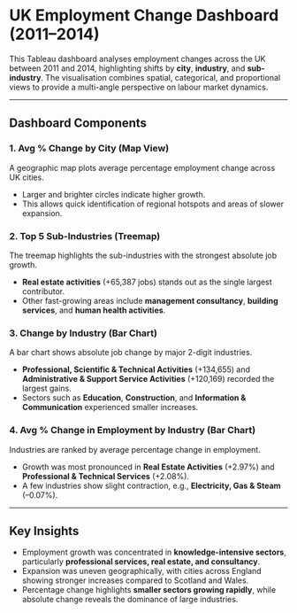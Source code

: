 # UK Employment Change Dashboard (2011–2014)

This Tableau dashboard analyses employment changes across the UK between 2011 and 2014, highlighting shifts by **city**, **industry**, and **sub-industry**. The visualisation combines spatial, categorical, and proportional views to provide a multi-angle perspective on labour market dynamics.  

---

## Dashboard Components  

### 1. Avg % Change by City (Map View)  
A geographic map plots average percentage employment change across UK cities.  
- Larger and brighter circles indicate higher growth.  
- This allows quick identification of regional hotspots and areas of slower expansion.  

### 2. Top 5 Sub-Industries (Treemap)  
The treemap highlights the sub-industries with the strongest absolute job growth.  
- **Real estate activities** (+65,387 jobs) stands out as the single largest contributor.  
- Other fast-growing areas include **management consultancy**, **building services**, and **human health activities**.  

### 3. Change by Industry (Bar Chart)  
A bar chart shows absolute job change by major 2-digit industries.  
- **Professional, Scientific & Technical Activities** (+134,655) and **Administrative & Support Service Activities** (+120,169) recorded the largest gains.  
- Sectors such as **Education**, **Construction**, and **Information & Communication** experienced smaller increases.  

### 4. Avg % Change in Employment by Industry (Bar Chart)  
Industries are ranked by average percentage change in employment.  
- Growth was most pronounced in **Real Estate Activities** (+2.97%) and **Professional & Technical Services** (+2.08%).  
- A few industries show slight contraction, e.g., **Electricity, Gas & Steam** (–0.07%).  

---

## Key Insights  
- Employment growth was concentrated in **knowledge-intensive sectors**, particularly **professional services, real estate, and consultancy**.  
- Expansion was uneven geographically, with cities across England showing stronger increases compared to Scotland and Wales.  
- Percentage change highlights **smaller sectors growing rapidly**, while absolute change reveals the dominance of large industries.  
